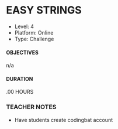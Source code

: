 # EASY STRINGS
* Level: 4
* Platform: Online
* Type: Challenge

#### OBJECTIVES
n/a

#### DURATION
.00 HOURS

### TEACHER NOTES 

* Have students create codingbat account